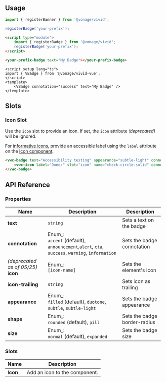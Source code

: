 ## Usage

<vwc-tabs gutters="none" activeid="vue-tab">
<vwc-tab label="Web component" id="web-tab"></vwc-tab>
<vwc-tab-panel>

```js
import { registerBanner } from '@vonage/vivid';

registerBadge('your-prefix');
```

```html preview
<script type="module">
	import { registerBadge } from '@vonage/vivid';
	registerBadge('your-prefix');
</script>

<your-prefix-badge text="My Badge"></your-prefix-badge>
```

</vwc-tab-panel>
<vwc-tab label="Vue" id="vue-tab"></vwc-tab>
<vwc-tab-panel>

```vue preview
<script setup lang="ts">
import { VBadge } from '@vonage/vivid-vue';
</script>
<template>
	<VBadge connotation="success" text="My Badge" />
</template>
```

</vwc-tab-panel>
</vwc-tabs>

## Slots

### Icon Slot

Use the `icon` slot to provide an icon.
If set, the `icon` attribute _(deprecated)_ will be ignored.

<vwc-note connotation="information" headline="Accessibility Tip">
	<vwc-icon slot="icon" name="accessibility-line"></vwc-icon>

For [informative icons](/components/icon/accessibility//#informative-vs-decorative-icons), provide an accessible label using the `label` attribute on the [Icon component](/components/icon/code/#label).

</vwc-note>

```html preview
<vwc-badge text="Accessibility testing" appearance="subtle-light" connotation="success" size="expanded">
	<vwc-icon label="Done:" slot="icon" name="check-circle-solid" connotation="success"></vwc-icon>
</vwc-badge>
```

## API Reference

### Properties

<div class="table-wrapper">

| Name                                   | Description                                                                                        | Description                  |
| -------------------------------------- | -------------------------------------------------------------------------------------------------- | ---------------------------- |
| **text**                               | `string`                                                                                           | Sets a text on the badge     |
| **connotation**                        | Enum\_:<br/>`accent` (default), `announcement`,`alert`, `cta`, `success`, `warning`, `information` | Sets the badge connotation   |
| _(deprecated as of 05/25)_<br>**icon** | Enum\_:<br/>`[icon-name]`                                                                          | Sets the element's icon      |
| **icon-trailing**                      | `string`                                                                                           | Sets icon as trailing        |
| **appearance**                         | Enum\_:<br/>`filled` (default), `duotone`, `subtle`, `subtle-light`                                | Sets the badge appearance    |
| **shape**                              | Enum\_:<br/>`rounded` (default), `pill`                                                            | Sets the badge border-radius |
| **size**                               | Enum\_:<br/>`normal` (default), `expanded`                                                         | Sets the badge size          |

</div>

### Slots

<div class="table-wrapper">

| Name     | Description                   |
| -------- | ----------------------------- |
| **Icon** | Add an icon to the component. |

</div>
